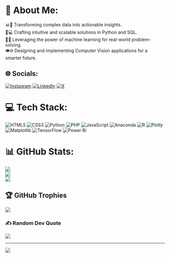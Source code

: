# 💫 About Me:
📊🚀 Transforming complex data into actionable insights.<br>🐍💻 Crafting intuitive and scalable solutions in Python and SQL.<br>🤖💡 Leveraging the power of machine learning for real-world problem-solving.<br>👁️🌐 Designing and implementing Computer Vision applications for a smarter future.


## 🌐 Socials:
[![Instagram](https://img.shields.io/badge/Instagram-%23E4405F.svg?logo=Instagram&logoColor=white)](https://instagram.com/anshuman_sahoo_1999) [![LinkedIn](https://img.shields.io/badge/LinkedIn-%230077B5.svg?logo=linkedin&logoColor=white)](https://linkedin.com/in/anshuman-sahoo1999) [![X](https://img.shields.io/badge/X-black.svg?logo=X&logoColor=white)](https://x.com/citizenanshuman) 

# 💻 Tech Stack:
![HTML5](https://img.shields.io/badge/html5-%23E34F26.svg?style=for-the-badge&logo=html5&logoColor=white) ![CSS3](https://img.shields.io/badge/css3-%231572B6.svg?style=for-the-badge&logo=css3&logoColor=white) ![Python](https://img.shields.io/badge/python-3670A0?style=for-the-badge&logo=python&logoColor=ffdd54) ![PHP](https://img.shields.io/badge/php-%23777BB4.svg?style=for-the-badge&logo=php&logoColor=white) ![JavaScript](https://img.shields.io/badge/javascript-%23323330.svg?style=for-the-badge&logo=javascript&logoColor=%23F7DF1E) ![Anaconda](https://img.shields.io/badge/Anaconda-%2344A833.svg?style=for-the-badge&logo=anaconda&logoColor=white) ![R](https://img.shields.io/badge/r-%23276DC3.svg?style=for-the-badge&logo=r&logoColor=white) ![Plotly](https://img.shields.io/badge/Plotly-%233F4F75.svg?style=for-the-badge&logo=plotly&logoColor=white) ![Matplotlib](https://img.shields.io/badge/Matplotlib-%23ffffff.svg?style=for-the-badge&logo=Matplotlib&logoColor=black) ![TensorFlow](https://img.shields.io/badge/TensorFlow-%23FF6F00.svg?style=for-the-badge&logo=TensorFlow&logoColor=white) ![Power Bi](https://img.shields.io/badge/power_bi-F2C811?style=for-the-badge&logo=powerbi&logoColor=black)
# 📊 GitHub Stats:
![](https://github-readme-stats.vercel.app/api?username=anshuman-sahoo1999&theme=dark&hide_border=false&include_all_commits=true&count_private=true)<br/>
![](https://github-readme-streak-stats.herokuapp.com/?user=anshuman-sahoo1999&theme=dark&hide_border=false)<br/>
![](https://github-readme-stats.vercel.app/api/top-langs/?username=anshuman-sahoo1999&theme=dark&hide_border=false&include_all_commits=true&count_private=true&layout=compact)

## 🏆 GitHub Trophies
![](https://github-profile-trophy.vercel.app/?username=anshuman-sahoo1999&theme=radical&no-frame=false&no-bg=false&margin-w=4)

### ✍️ Random Dev Quote
![](https://quotes-github-readme.vercel.app/api?type=horizontal&theme=radical)

---
[![](https://visitcount.itsvg.in/api?id=anshuman-sahoo1999&icon=0&color=0)](https://visitcount.itsvg.in)

<!-- Proudly created with GPRM ( https://gprm.itsvg.in ) -->
